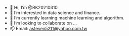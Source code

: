 - 👋 Hi, I’m @BK20210310
- 👀 I’m interested in data science and finance.
- 🌱 I’m currently learning machine learning and algorithm.
- 💞️ I’m looking to collaborate on ...
- 📫 Email: asteven5211@yahoo.com.tw

<!---
BK20210310/BK20210310 is a ✨ special ✨ repository because its `README.md` (this file) appears on your GitHub profile.
You can click the Preview link to take a look at your changes.
--->
